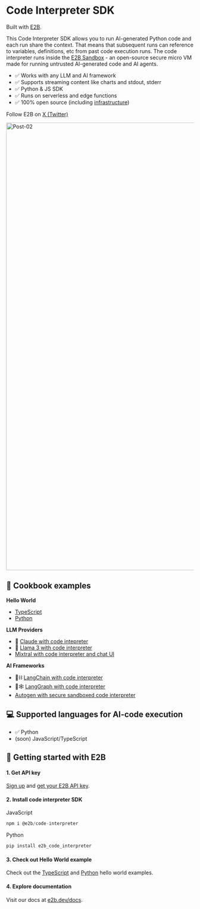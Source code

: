 # Code Interpreter SDK
Built with [E2B](https://github.com/e2b-dev/e2b).


This Code Interpreter SDK allows you to run AI-generated Python code and each run share the context. That means that subsequent runs can reference to variables, definitions, etc from past code execution runs.
The code interpreter runs inside the [E2B Sandbox](https://github.com/e2b-dev/e2b) - an open-source secure micro VM made for running untrusted AI-generated code and AI agents.
- ✅ Works with any LLM and AI framework
- ✅ Supports streaming content like charts and stdout, stderr
- ✅ Python & JS SDK
- ✅ Runs on serverless and edge functions
- ✅ 100% open source (including [infrastructure](https://github.com/e2b-dev/infra))

Follow E2B on [X (Twitter)](https://twitter.com/e2b_dev)

<img width="1200" alt="Post-02" src="https://github.com/e2b-dev/code-interpreter/assets/5136688/2fa8c371-f03c-4186-b0b6-4151e68b0539">

## 📖 Cookbook examples

**Hello World**
- [TypeScript](https://github.com/e2b-dev/e2b-cookbook/tree/main/examples/hello-world-js)
- [Python](https://github.com/e2b-dev/e2b-cookbook/tree/main/examples/hello-world-python)

**LLM Providers**
- 🪸 [Claude with code intepreter](https://github.com/e2b-dev/e2b-cookbook/blob/main/examples/claude-code-interpreter/claude_code_interpreter.ipynb)
- 🦙 [Llama 3 with code interpreter](https://github.com/e2b-dev/e2b-cookbook/tree/main/examples/llama-3-code-interpreter)
- [Mixtral with code interpreter and chat UI](https://github.com/e2b-dev/e2b-cookbook/tree/main/templates/mixtral-8x7b-code-interpreter-nextjs)

**AI Frameworks**
- 🦜⛓️ [LangChain with code interpreter](https://github.com/e2b-dev/e2b-cookbook/tree/main/examples/langchain-python)
- 🦜🕸️ [LangGraph with code interpreter](https://github.com/e2b-dev/e2b-cookbook/tree/main/examples/langgraph-python)
- [Autogen with secure sandboxed code interpreter](https://github.com/e2b-dev/e2b-cookbook/tree/main/examples/e2b_autogen)

## 💻 Supported languages for AI-code execution
- ✅ Python
- (soon) JavaScript/TypeScript 

## 🚀 Getting started with E2B

#### 1. Get API key
[Sign up](https://e2b.dev/docs/sign-in?view=sign-up) and [get your E2B API key](https://e2b.dev/docs/getting-started/api-key).

#### 2. Install code interpreter SDK
JavaScript
```js
npm i @e2b/code-interpreter
```

Python
```py
pip install e2b_code_interpreter
```

#### 3. Check out Hello World example
Check out the [TypeScript](https://github.com/e2b-dev/e2b-cookbook/tree/main/examples/hello-world-js) and [Python](https://github.com/e2b-dev/e2b-cookbook/tree/main/examples/hello-world-python) hello world examples.

#### 4. Explore documentation
Visit our docs at [e2b.dev/docs](https://e2b.dev/docs).

